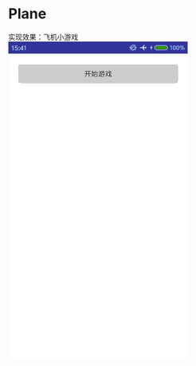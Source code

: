 # Plane
实现效果：飞机小游戏</br>
![Image text](https://github.com/ChouBaoDxs/MyResources/blob/master/image/Android_Study/忘记来源了/plane.gif)